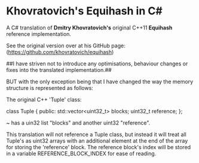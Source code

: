 # Khovratovich's Equihash in C\# #

A C# translation of **Dmitry Khovratovich's** original C++11 **Equihash** reference implementation.

See the original version over at his GitHub page: (https://github.com/khovratovich/equihash)

##I have striven not to introduce any optimisations, behaviour changes or fixes into the translated implementation.##

BUT with the only exception being that I have changed the way the memory structure is represented as follows:

The original C++ 'Tuple' class:
            
class Tuple {
public:
    std::vector<uint32_t> blocks;
    uint32_t reference;
};

~ has a uin32 list "blocks" and another uint32 "reference".
                
This translation will not reference a Tuple class, but instead it will treat all Tuple's
as uint32 arrays with an additional element at the end of the array for storing the 'reference' block.
The reference block's index will be stored in a variable REFERENCE_BLOCK_INDEX for ease of reading.



